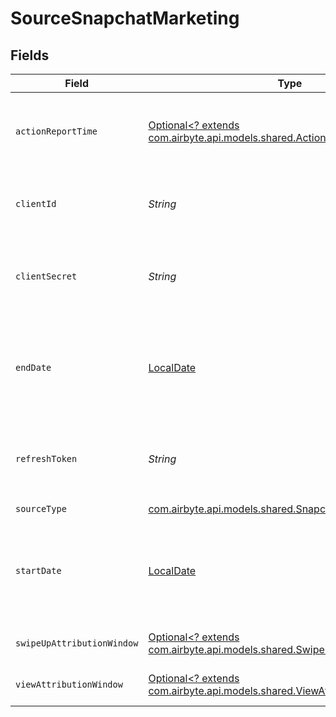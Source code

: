 # SourceSnapchatMarketing


## Fields

| Field                                                                                                                         | Type                                                                                                                          | Required                                                                                                                      | Description                                                                                                                   | Example                                                                                                                       |
| ----------------------------------------------------------------------------------------------------------------------------- | ----------------------------------------------------------------------------------------------------------------------------- | ----------------------------------------------------------------------------------------------------------------------------- | ----------------------------------------------------------------------------------------------------------------------------- | ----------------------------------------------------------------------------------------------------------------------------- |
| `actionReportTime`                                                                                                            | [Optional<? extends com.airbyte.api.models.shared.ActionReportTime>](../../models/shared/ActionReportTime.md)                 | :heavy_minus_sign:                                                                                                            | Specifies the principle for conversion reporting.                                                                             |                                                                                                                               |
| `clientId`                                                                                                                    | *String*                                                                                                                      | :heavy_check_mark:                                                                                                            | The Client ID of your Snapchat developer application.                                                                         |                                                                                                                               |
| `clientSecret`                                                                                                                | *String*                                                                                                                      | :heavy_check_mark:                                                                                                            | The Client Secret of your Snapchat developer application.                                                                     |                                                                                                                               |
| `endDate`                                                                                                                     | [LocalDate](https://docs.oracle.com/javase/8/docs/api/java/time/LocalDate.html)                                               | :heavy_minus_sign:                                                                                                            | Date in the format 2017-01-25. Any data after this date will not be replicated.                                               | 2022-01-30                                                                                                                    |
| `refreshToken`                                                                                                                | *String*                                                                                                                      | :heavy_check_mark:                                                                                                            | Refresh Token to renew the expired Access Token.                                                                              |                                                                                                                               |
| `sourceType`                                                                                                                  | [com.airbyte.api.models.shared.SnapchatMarketing](../../models/shared/SnapchatMarketing.md)                                   | :heavy_check_mark:                                                                                                            | N/A                                                                                                                           |                                                                                                                               |
| `startDate`                                                                                                                   | [LocalDate](https://docs.oracle.com/javase/8/docs/api/java/time/LocalDate.html)                                               | :heavy_minus_sign:                                                                                                            | Date in the format 2022-01-01. Any data before this date will not be replicated.                                              | 2022-01-01                                                                                                                    |
| `swipeUpAttributionWindow`                                                                                                    | [Optional<? extends com.airbyte.api.models.shared.SwipeUpAttributionWindow>](../../models/shared/SwipeUpAttributionWindow.md) | :heavy_minus_sign:                                                                                                            | Attribution window for swipe ups.                                                                                             |                                                                                                                               |
| `viewAttributionWindow`                                                                                                       | [Optional<? extends com.airbyte.api.models.shared.ViewAttributionWindow>](../../models/shared/ViewAttributionWindow.md)       | :heavy_minus_sign:                                                                                                            | Attribution window for views.                                                                                                 |                                                                                                                               |